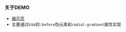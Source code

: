 ### 关于DEMO
- [展示页](http://himmas.github.io/Himmas_demo/discount/discount.html)
- 主要通过css的`:before`伪元素和`radial-gradient`属性实现
